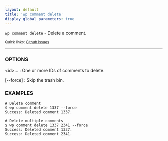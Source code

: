 ```yaml
---
layout: default
title: 'wp comment delete'
display_global_parameters: true
---
```


`wp comment delete` - Delete a comment.

<small>Quick links: <a href="https://github.com/wp-cli/wp-cli/issues?q=is%3Aopen+label%3Acommand%3Acomment-delete+sort%3Aupdated-desc">Github issues</a></small>

<hr />

### OPTIONS

&lt;id&gt;...
: One or more IDs of comments to delete.

[\--force]
: Skip the trash bin.

### EXAMPLES

    # Delete comment
    $ wp comment delete 1337 --force
    Success: Deleted comment 1337.

    # Delete multiple comments
    $ wp comment delete 1337 2341 --force
    Success: Deleted comment 1337.
    Success: Deleted comment 2341.



